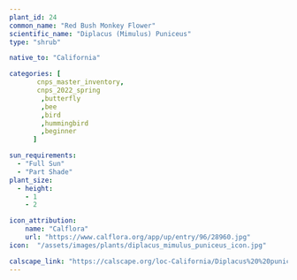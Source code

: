 ```yaml
---
plant_id: 24
common_name: "Red Bush Monkey Flower"
scientific_name: "Diplacus (Mimulus) Puniceus"
type: "shrub"

native_to: "California"

categories: [
       cnps_master_inventory,
       cnps_2022_spring
        ,butterfly
        ,bee
        ,bird
        ,hummingbird 
        ,beginner
      ]

sun_requirements:
  - "Full Sun"
  - "Part Shade"
plant_size:
  - height: 
    - 1
    - 2

icon_attribution: 
    name: "Calflora"
    url: "https://www.calflora.org/app/up/entry/96/28960.jpg" 
icon:  "/assets/images/plants/diplacus_mimulus_puniceus_icon.jpg"

calscape_link: "https://calscape.org/loc-California/Diplacus%20%20puniceus(%20)"
---
```



